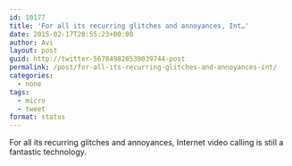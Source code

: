 ```yaml
---
id: 10177
title: 'For all its recurring glitches and annoyances, Int…'
date: 2015-02-17T20:55:23+00:00
author: Avi
layout: post
guid: http://twitter-567849828539039744-post
permalink: /post/for-all-its-recurring-glitches-and-annoyances-int/
categories:
  - none
tags:
  - micro
  - tweet
format: status
---
```

For all its recurring glitches and annoyances, Internet video calling is still a fantastic technology.